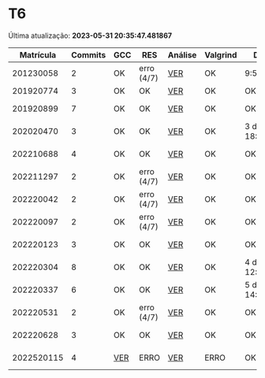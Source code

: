 # T6
Última atualização: **2023-05-31 20:35:47.481867**

|  Matrícula | Commits | GCC |  RES |  Análise |  Valgrind |  Data |  Duração | 
|---|---|---|---|---|---|---|---|
|  201230058 |  2 |  OK |  erro (4/7) |   [VER](./relatorios/201230058/T6/report.html) |  OK |  9:59:08 |  0:00:03 | 
|  201920774 |  3 |  OK |  OK |   [VER](./relatorios/201920774/T6/report.html) |  OK |  OK |  11:15:55 | 
|  201920899 |  7 |  OK |  OK |   [VER](./relatorios/201920899/T6/report.html) |  OK |  OK |  8 days, 4:59:21 | 
|  202020470 |  3 |  OK |  OK |   [VER](./relatorios/202020470/T6/report.html) |  OK |  3 days, 18:36:30 |  14 days, 19:43:06 | 
|  202210688 |  4 |  OK |  OK |   [VER](./relatorios/202210688/T6/report.html) |  OK |  OK |  3 days, 11:53:51 | 
|  202211297 |  2 |  OK |  erro (4/7) |   [VER](./relatorios/202211297/T6/report.html) |  OK |  OK |  0:00:02 | 
|  202220042 |  2 |  OK |  erro (4/7) |   [VER](./relatorios/202220042/T6/report.html) |  OK |  OK |  0:00:02 | 
|  202220097 |  2 |  OK |  erro (4/7) |   [VER](./relatorios/202220097/T6/report.html) |  OK |  OK |  0:00:03 | 
|  202220123 |  3 |  OK |  OK |   [VER](./relatorios/202220123/T6/report.html) |  OK |  OK |  2 days, 6:11:59 | 
|  202220304 |  8 |  OK |  OK |   [VER](./relatorios/202220304/T6/report.html) |  OK |  4 days, 12:44:35 |  12 days, 2:45:28 | 
|  202220337 |  6 |  OK |  OK |   [VER](./relatorios/202220337/T6/report.html) |  OK |  5 days, 14:38:02 |  22 days, 16:59:43 | 
|  202220531 |  2 |  OK |  erro (4/7) |   [VER](./relatorios/202220531/T6/report.html) |  OK |  OK |  0:00:03 | 
|  202220628 |  3 |  OK |  OK |   [VER](./relatorios/202220628/T6/report.html) |  OK |  OK |  8 days, 21:16:47 | 
|  2022520115 |  4 |  [VER](./relatorios/2022520115/T6/compilador.txt) |  ERRO |   [VER](./relatorios/2022520115/T6/report.html) |  ERRO |  OK |  2 days, 15:19:46 | 
